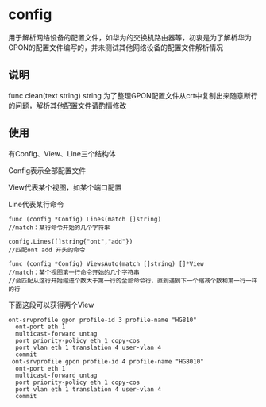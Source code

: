 # config
用于解析网络设备的配置文件，如华为的交换机路由器等，初衷是为了解析华为GPON的配置文件编写的，并未测试其他网络设备的配置文件解析情况
## 说明
func clean(text string) string 为了整理GPON配置文件从crt中复制出来随意断行的问题，解析其他配置文件请酌情修改
## 使用
有Config、View、Line三个结构体

Config表示全部配置文件

View代表某个视图，如某个端口配置

Line代表某行命令

```golang
func (config *Config) Lines(match []string)
//match：某行命令开始的几个字符串

config.Lines([]string{"ont","add"})
//匹配ont add 开头的命令
```

```golang
func (config *Config) ViewsAuto(match []string) []*View
//match：某个视图第一行命令开始的几个字符串
//会匹配从这行开始缩进个数大于第一行的全部命令行，直到遇到下一个缩减个数和第一行一样的行
```
下面这段可以获得两个View
```text
ont-srvprofile gpon profile-id 3 profile-name "HG810"
  ont-port eth 1 
  multicast-forward untag
  port priority-policy eth 1 copy-cos 
  port vlan eth 1 translation 4 user-vlan 4
  commit
 ont-srvprofile gpon profile-id 4 profile-name "HG8010"
  ont-port eth 1 
  multicast-forward untag
  port priority-policy eth 1 copy-cos 
  port vlan eth 1 translation 4 user-vlan 4
  commit
```
